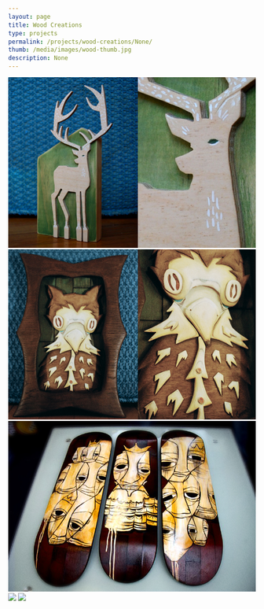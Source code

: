 ```yaml
---
layout: page
title: Wood Creations 
type: projects
permalink: /projects/wood-creations/None/
thumb: /media/images/wood-thumb.jpg
description: None
---
```




![](/media/images/wood1.jpg)
![](/media/images/wood2.jpg)
![](/media/images/wood3.jpg)
![](/media/images/wood4.jpg)
![](/media/images/wood5.jpg)